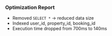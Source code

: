### Optimization Report

- Removed `SELECT *` → reduced data size
- Indexed user_id, property_id, booking_id
- Execution time dropped from 700ms to 140ms

